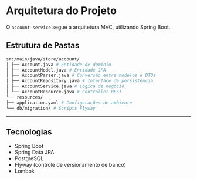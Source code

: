 # Arquitetura do Projeto

O `account-service` segue a arquitetura MVC, utilizando Spring Boot.

## Estrutura de Pastas

```bash
src/main/java/store/account/
│ ├── Account.java # Entidade de domínio
│ ├── AccountModel.java # Entidade JPA
│ ├── AccountParser.java # Conversão entre modelos e DTOs
│ ├── AccountRepository.java # Interface de persistência
│ ├── AccountService.java # Lógica de negócio
│ └── AccountResource.java # Controller REST
└── resources/
├── application.yaml # Configurações de ambiente
└── db/migration/ # Scripts Flyway
```

---

## Tecnologias

- Spring Boot
- Spring Data JPA
- PostgreSQL
- Flyway (controle de versionamento de banco)
- Lombok
